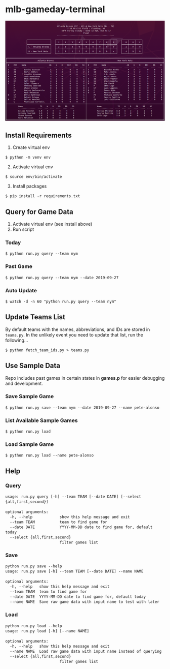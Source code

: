 # mlb-gameday-terminal

![Final Game Output Screenshot](/screenshots/game_final.png?raw=true)

## Install Requirements
1. Create virtual env
```
$ python -m venv env
```
2. Activate virtual env
```
$ source env/bin/activate
```
3. Install packages
```
$ pip install -r requirements.txt
```

## Query for Game Data
1. Activate virtual env (see install above)
2. Run script

### Today
```
$ python run.py query --team nym
```
### Past Game
```
$ python run.py query --team nym --date 2019-09-27
```
### Auto Update
```
$ watch -d -n 60 "python run.py query --team nym"
```
## Update Teams List
By default teams with the names, abbreviations, and IDs are stored in `teams.py`. In the unlikely event you need to update that list, run the following...
```
$ python fetch_team_ids.py > teams.py
```

## Use Sample Data
Repo includes past games in certain states in **games.p** for easier debugging and development.

### Save Sample Game
```
$ python run.py save --team nym --date 2019-09-27 --name pete-alonso
```
### List Available Sample Games
```
$ python run.py load
```
### Load Sample Game
```
$ python run.py load --name pete-alonso
```
## Help

### Query
```
usage: run.py query [-h] --team TEAM [--date DATE] [--select {all,first,second}]

optional arguments:
  -h, --help            show this help message and exit
  --team TEAM           team to find game for
  --date DATE           YYYY-MM-DD date to find game for, default today
  --select {all,first,second}
                        filter games list
```

### Save
```
python run.py save --help
usage: run.py save [-h] --team TEAM [--date DATE] --name NAME

optional arguments:
  -h, --help   show this help message and exit
  --team TEAM  team to find game for
  --date DATE  YYYY-MM-DD date to find game for, default today
  --name NAME  Save raw game data with input name to test with later
```

### Load
```
python run.py load --help
usage: run.py load [-h] [--name NAME]

optional arguments:
  -h, --help   show this help message and exit
  --name NAME  Load raw game data with input name instead of querying
  --select {all,first,second}
                        filter games list
```
